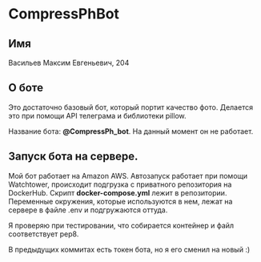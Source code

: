 # CompressPhBot

Имя
-----------

Васильев Максим Евгеньевич, 204

О боте
----------

Это достаточно базовый бот, который портит качество фото. Делается это при 
помощи API телеграма и библиотеки pillow. 

Название бота: **@CompressPh_bot**. На данный момент он не работает.

Запуск бота на сервере.
-----

Мой бот работает на Amazon AWS. Автозапуск работает при помощи Watchtower, происходит подгрузка с приватного репозитория на DockerHub.
Скрипт **docker-compose.yml** лежит в репозитории. Переменные окружения, которые используются в нем, лежат на сервере в файле .env и подгружаются оттуда.

Я проверяю при тестировании, что собирается контейнер и файл соответствует pep8.

В предыдущих коммитах есть токен бота, но я его сменил на новый :)
